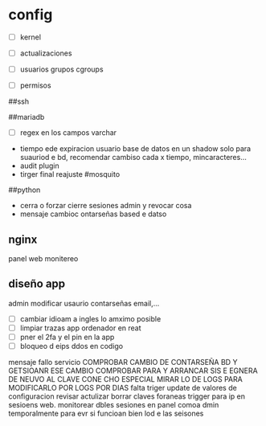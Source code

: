 
# config


- [ ] kernel
- [ ] actualizaciones
- [ ] usuarios grupos cgroups
- [ ] permisos


##ssh

##mariadb

- [  ] regex en los campos varchar
- tiempo ede expiracion usuario base de datos en un shadow solo para suauriod e bd, recomendar cambiso cada x tiempo,  mincaracteres...
- audit plugin
- tirger final reajuste
#mosquito

##python
- cerra o forzar cierre sesiones admin y revocar cosa
- mensaje cambioc ontarseñas based e datso
## nginx

 panel web monitereo
## diseño app
admin modificar usaurio contarseñas email,...
- [ ] cambiar idioam a ingles lo amximo posible
- [ ] limpiar trazas app ordenador en reat
- [ ] pner el 2fa y el pin en la app
- [ ] bloqueo d eips ddos en codigo

mensaje fallo servicio
COMPROBAR CAMBIO DE CONTARSEÑA BD Y GETSIOANR ESE CAMBIO
COMPROBAR PARA Y ARRANCAR SIS E EGNERA DE NEUVO AL CLAVE CONE CHO ESPECIAL
MIRAR LO DE LOGS PARA MODIFICARLO POR LOGS POR DIAS
falta triger update de  valores de configuracion
revisar actulizar borrar claves foraneas 
trigger para ip en sesioens web.
monitorear dbles sesiones en panel comoa dmin temporalmente para evr si funcioan bien lod e las seisones
